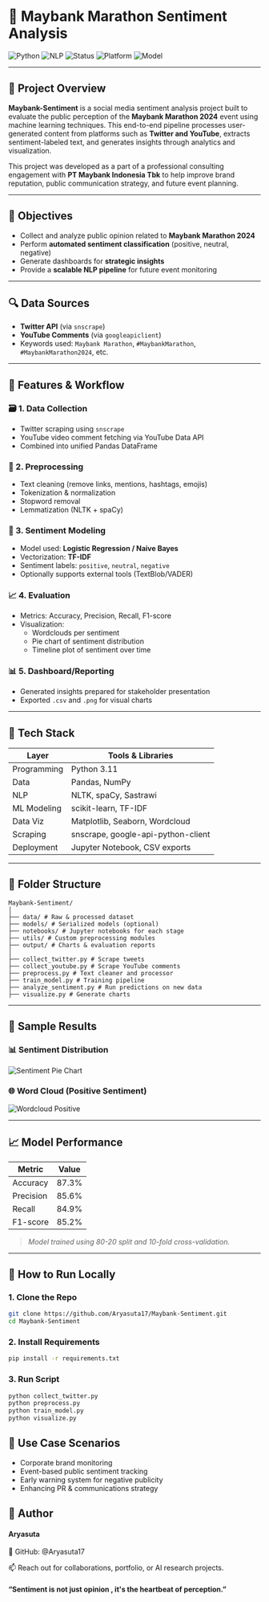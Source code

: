 # 🧠 Maybank Marathon Sentiment Analysis

![Python](https://img.shields.io/badge/Python-3.11-blue)
![NLP](https://img.shields.io/badge/Topic-Sentiment%20Analysis-yellow)
![Status](https://img.shields.io/badge/Status-Completed-brightgreen)
![Platform](https://img.shields.io/badge/Platform-Twitter%20%26%20YouTube-informational)
![Model](https://img.shields.io/badge/Model-Machine%20Learning-lightgrey)

---

## 📌 Project Overview

**Maybank-Sentiment** is a social media sentiment analysis project built to evaluate the public perception of the **Maybank Marathon 2024** event using machine learning techniques. This end-to-end pipeline processes user-generated content from platforms such as **Twitter and YouTube**, extracts sentiment-labeled text, and generates insights through analytics and visualization.

This project was developed as a part of a professional consulting engagement with **PT Maybank Indonesia Tbk** to help improve brand reputation, public communication strategy, and future event planning.

---

## 🎯 Objectives

- Collect and analyze public opinion related to **Maybank Marathon 2024**
- Perform **automated sentiment classification** (positive, neutral, negative)
- Generate dashboards for **strategic insights**
- Provide a **scalable NLP pipeline** for future event monitoring

---

## 🔍 Data Sources

- **Twitter API** (via `snscrape`)
- **YouTube Comments** (via `googleapiclient`)
- Keywords used: `Maybank Marathon`, `#MaybankMarathon`, `#MaybankMarathon2024`, etc.

---

## 🧪 Features & Workflow

### 🗃️ 1. Data Collection
- Twitter scraping using `snscrape`
- YouTube video comment fetching via YouTube Data API
- Combined into unified Pandas DataFrame

### 🧹 2. Preprocessing
- Text cleaning (remove links, mentions, hashtags, emojis)
- Tokenization & normalization
- Stopword removal
- Lemmatization (NLTK + spaCy)

### 🧠 3. Sentiment Modeling
- Model used: **Logistic Regression / Naive Bayes**
- Vectorization: **TF-IDF**
- Sentiment labels: `positive`, `neutral`, `negative`
- Optionally supports external tools (TextBlob/VADER)

### 📈 4. Evaluation
- Metrics: Accuracy, Precision, Recall, F1-score
- Visualization:
  - Wordclouds per sentiment
  - Pie chart of sentiment distribution
  - Timeline plot of sentiment over time

### 📊 5. Dashboard/Reporting
- Generated insights prepared for stakeholder presentation
- Exported `.csv` and `.png` for visual charts

---

## 🧰 Tech Stack

| Layer        | Tools & Libraries                              |
|--------------|------------------------------------------------|
| Programming  | Python 3.11                                    |
| Data         | Pandas, NumPy                                  |
| NLP          | NLTK, spaCy, Sastrawi                          |
| ML Modeling  | scikit-learn, TF-IDF                           |
| Data Viz     | Matplotlib, Seaborn, Wordcloud                 |
| Scraping     | snscrape, google-api-python-client             |
| Deployment   | Jupyter Notebook, CSV exports                  |

---

## 🧬 Folder Structure

```text
Maybank-Sentiment/
│
├── data/ # Raw & processed dataset
├── models/ # Serialized models (optional)
├── notebooks/ # Jupyter notebooks for each stage
├── utils/ # Custom preprocessing modules
├── output/ # Charts & evaluation reports
│
├── collect_twitter.py # Scrape tweets
├── collect_youtube.py # Scrape YouTube comments
├── preprocess.py # Text cleaner and processor
├── train_model.py # Training pipeline
├── analyze_sentiment.py # Run predictions on new data
├── visualize.py # Generate charts
```

---

## 🧪 Sample Results

### 📊 Sentiment Distribution
![Sentiment Pie Chart](output/sentiment_pie.png)

### 🌐 Word Cloud (Positive Sentiment)
![Wordcloud Positive](output/wordcloud_positive.png)

---

## 📈 Model Performance

| Metric     | Value    |
|------------|----------|
| Accuracy   | 87.3%    |
| Precision  | 85.6%    |
| Recall     | 84.9%    |
| F1-score   | 85.2%    |

> *Model trained using 80-20 split and 10-fold cross-validation.*

---

## 🚀 How to Run Locally

### 1. Clone the Repo
```bash
git clone https://github.com/Aryasuta17/Maybank-Sentiment.git
cd Maybank-Sentiment
```

### 2. Install Requirements
```bash
pip install -r requirements.txt
```

### 3. Run Script
```bash
python collect_twitter.py
python preprocess.py
python train_model.py
python visualize.py
```

## 📌 Use Case Scenarios
- Corporate brand monitoring
- Event-based public sentiment tracking
- Early warning system for negative publicity
- Enhancing PR & communications strategy

## 👤 Author 
#### Aryasuta

🔗 GitHub: @Aryasuta17

📫 Reach out for collaborations, portfolio, or AI research projects.

#### “Sentiment is not just opinion , it's the heartbeat of perception.”
